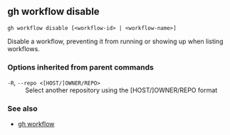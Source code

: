 

## gh workflow disable

```
gh workflow disable [<workflow-id> | <workflow-name>]
```

Disable a workflow, preventing it from running or showing up when listing workflows.

### Options inherited from parent commands


<dl class="flags">
	<dt><code>-R</code>, <code>--repo &lt;[HOST/]OWNER/REPO&gt;</code></dt>
	<dd>Select another repository using the [HOST/]OWNER/REPO format</dd>
</dl>


### See also

* [gh workflow](./gh_workflow)
